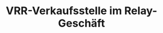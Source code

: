---
title: "VRR-Verkaufsstelle im Relay-Geschäft"
url: /wuppertal/vrr-verkaufsstelle-im-relay-geschaeft-berliner-platz/
shop: Tickets
---